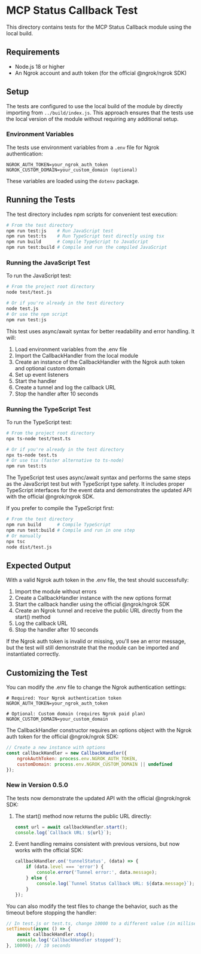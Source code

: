 # MCP Status Callback Test

This directory contains tests for the MCP Status Callback module using the local build.

## Requirements

- Node.js 18 or higher
- An Ngrok account and auth token (for the official @ngrok/ngrok SDK)

## Setup

The tests are configured to use the local build of the module by directly importing from `../build/index.js`. This approach ensures that the tests use the local version of the module without requiring any additional setup.

### Environment Variables

The tests use environment variables from a `.env` file for Ngrok authentication:

```
NGROK_AUTH_TOKEN=your_ngrok_auth_token
NGROK_CUSTOM_DOMAIN=your_custom_domain (optional)
```

These variables are loaded using the `dotenv` package.

## Running the Tests

The test directory includes npm scripts for convenient test execution:

```bash
# From the test directory
npm run test:js    # Run JavaScript test
npm run test:ts    # Run TypeScript test directly using tsx
npm run build      # Compile TypeScript to JavaScript
npm run test:build # Compile and run the compiled JavaScript
```

### Running the JavaScript Test

To run the JavaScript test:

```bash
# From the project root directory
node test/test.js

# Or if you're already in the test directory
node test.js
# Or use the npm script
npm run test:js
```

This test uses async/await syntax for better readability and error handling. It will:
1. Load environment variables from the .env file
2. Import the CallbackHandler from the local module
3. Create an instance of the CallbackHandler with the Ngrok auth token and optional custom domain
4. Set up event listeners
5. Start the handler
6. Create a tunnel and log the callback URL
7. Stop the handler after 10 seconds

### Running the TypeScript Test

To run the TypeScript test:

```bash
# From the project root directory
npx ts-node test/test.ts

# Or if you're already in the test directory
npx ts-node test.ts
# Or use tsx (faster alternative to ts-node)
npm run test:ts
```

The TypeScript test uses async/await syntax and performs the same steps as the JavaScript test but with TypeScript type safety. It includes proper TypeScript interfaces for the event data and demonstrates the updated API with the official @ngrok/ngrok SDK.

If you prefer to compile the TypeScript first:

```bash
# From the test directory
npm run build      # Compile TypeScript
npm run test:build # Compile and run in one step
# Or manually
npx tsc
node dist/test.js
```

## Expected Output

With a valid Ngrok auth token in the .env file, the test should successfully:
1. Import the module without errors
2. Create a CallbackHandler instance with the new options format
3. Start the callback handler using the official @ngrok/ngrok SDK
4. Create an Ngrok tunnel and receive the public URL directly from the start() method
5. Log the callback URL
6. Stop the handler after 10 seconds

If the Ngrok auth token is invalid or missing, you'll see an error message, but the test will still demonstrate that the module can be imported and instantiated correctly.

## Customizing the Test

You can modify the .env file to change the Ngrok authentication settings:

```
# Required: Your Ngrok authentication token
NGROK_AUTH_TOKEN=your_ngrok_auth_token

# Optional: Custom domain (requires Ngrok paid plan)
NGROK_CUSTOM_DOMAIN=your_custom_domain
```

The CallbackHandler constructor requires an options object with the Ngrok auth token for the official @ngrok/ngrok SDK:

```javascript
// Create a new instance with options
const callbackHandler = new CallbackHandler({
    ngrokAuthToken: process.env.NGROK_AUTH_TOKEN,
    customDomain: process.env.NGROK_CUSTOM_DOMAIN || undefined
});
```

### New in Version 0.5.0

The tests now demonstrate the updated API with the official @ngrok/ngrok SDK:

1. The start() method now returns the public URL directly:
   ```javascript
   const url = await callbackHandler.start();
   console.log(`Callback URL: ${url}`);
   ```

2. Event handling remains consistent with previous versions, but now works with the official SDK:
   ```javascript
   callbackHandler.on('tunnelStatus', (data) => {
       if (data.level === 'error') {
           console.error('Tunnel error:', data.message);
       } else {
           console.log(`Tunnel Status Callback URL: ${data.message}`);
       }
   });
   ```

You can also modify the test files to change the behavior, such as the timeout before stopping the handler:

```javascript
// In test.js or test.ts, change 10000 to a different value (in milliseconds)
setTimeout(async () => {
    await callbackHandler.stop();
    console.log('CallbackHandler stopped');
}, 10000); // 10 seconds
```
